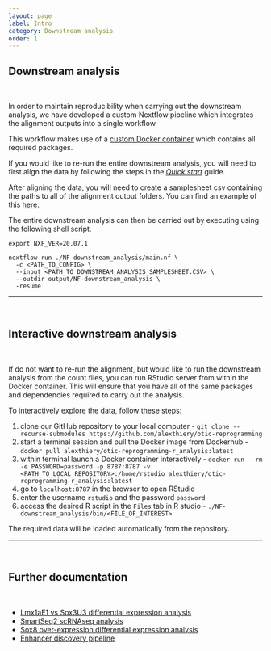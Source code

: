 ```yaml
---
layout: page
label: Intro
category: Downstream analysis
order: 1
---
```


## Downstream analysis

</br>

In order to maintain reproducibility when carrying out the downstream analysis, we have developed a custom Nextflow pipeline which integrates the alignment outputs into a single workflow.

This workflow makes use of a [custom Docker container](https://hub.docker.com/repository/docker/alexthiery/otic-reprogramming-r_analysis) which contains all required packages.

If you would like to re-run the entire downstream analysis, you will need to first align the data by following the steps in the [_Quick start_]({{site.baseurl}}/general/quick_start) guide.

After aligning the data, you will need to create a samplesheet csv containing the paths to all of the alignment output folders. You can find an example of this [here](https://github.com/alexthiery/otic-reprogramming/blob/master/NF-downstream_analysis/crick_samplesheet.csv).

The entire downstream analysis can then be carried out by executing using the following shell script.

```shell
export NXF_VER=20.07.1

nextflow run ./NF-downstream_analysis/main.nf \
  -c <PATH_TO_CONFIG> \
  --input <PATH_TO_DOWNSTREAM_ANALYSIS_SAMPLESHEET.CSV> \
  --outdir output/NF-downstream_analysis \
  -resume
```

---

</br>

## Interactive downstream analysis<a name="interactive"></a>

</br>

If do not want to re-run the alignment, but would like to run the downstream analysis from the count files, you can run RStudio server from within the Docker container. This will ensure that you have all of the same packages and dependencies required to carry out the analysis.

To interactively explore the data, follow these steps:

1. clone our GitHub repository to your local computer - `git clone --recurse-submodules https://github.com/alexthiery/otic-reprogramming`
2. start a terminal session and pull the Docker image from Dockerhub - `docker pull alexthiery/otic-reprogramming-r_analysis:latest`
3. within terminal launch a Docker container interactively - `docker run --rm -e PASSWORD=password -p 8787:8787 -v <PATH_TO_LOCAL_REPOSITORY>:/home/rstudio alexthiery/otic-reprogramming-r_analysis:latest`
4. go to `localhost:8787` in the browser to open RStudio
5. enter the username `rstudio` and the password `password`
6. access the desired R script in the `Files` tab in R studio - `./NF-downstream_analysis/bin/<FILE_OF_INTEREST>`

The required data will be loaded automatically from the repository.

---

</br>

## Further documentation

</br>

- [Lmx1aE1 vs Sox3U3 differential expression analysis]({{site.baseurl}}/downstream/lmx1a_downstream)
- [SmartSeq2 scRNAseq analysis]({{site.baseurl}}/downstream/smartseq2_downstream)
- [Sox8 over-expression differential expression analysis]({{site.baseurl}}/downstream/sox8_downstream)
- [Enhancer discovery pipeline]({{site.baseurl}}/downstream/enhancer_discovery)
